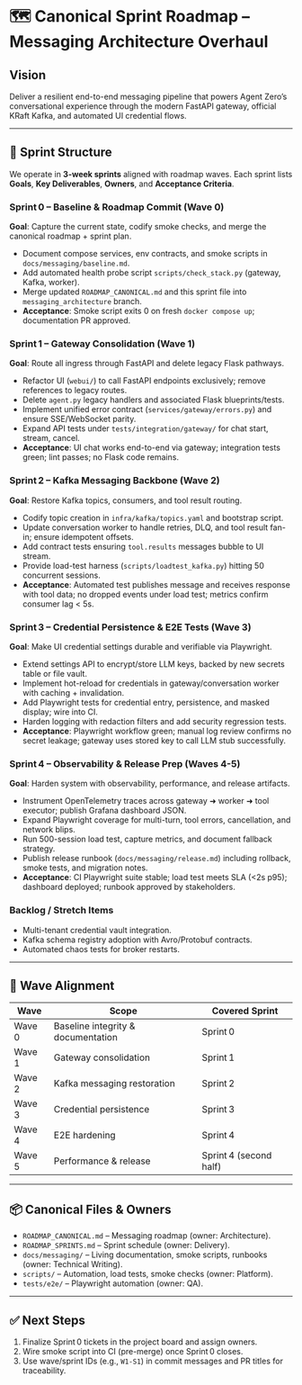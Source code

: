 # 🗺️ Canonical Sprint Roadmap – Messaging Architecture Overhaul

## Vision
Deliver a resilient end-to-end messaging pipeline that powers Agent Zero’s conversational experience through the modern FastAPI gateway, official KRaft Kafka, and automated UI credential flows.

---

## 📆 Sprint Structure
We operate in **3-week sprints** aligned with roadmap waves. Each sprint lists **Goals**, **Key Deliverables**, **Owners**, and **Acceptance Criteria**.

### Sprint 0 – Baseline & Roadmap Commit (Wave 0)
**Goal**: Capture the current state, codify smoke checks, and merge the canonical roadmap + sprint plan.
- Document compose services, env contracts, and smoke scripts in `docs/messaging/baseline.md`.
- Add automated health probe script `scripts/check_stack.py` (gateway, Kafka, worker).
- Merge updated `ROADMAP_CANONICAL.md` and this sprint file into `messaging_architecture` branch.
- **Acceptance**: Smoke script exits 0 on fresh `docker compose up`; documentation PR approved.

### Sprint 1 – Gateway Consolidation (Wave 1)
**Goal**: Route all ingress through FastAPI and delete legacy Flask pathways.
- Refactor UI (`webui/`) to call FastAPI endpoints exclusively; remove references to legacy routes.
- Delete `agent.py` legacy handlers and associated Flask blueprints/tests.
- Implement unified error contract (`services/gateway/errors.py`) and ensure SSE/WebSocket parity.
- Expand API tests under `tests/integration/gateway/` for chat start, stream, cancel.
- **Acceptance**: UI chat works end-to-end via gateway; integration tests green; lint passes; no Flask code remains.

### Sprint 2 – Kafka Messaging Backbone (Wave 2)
**Goal**: Restore Kafka topics, consumers, and tool result routing.
- Codify topic creation in `infra/kafka/topics.yaml` and bootstrap script.
- Update conversation worker to handle retries, DLQ, and tool result fan-in; ensure idempotent offsets.
- Add contract tests ensuring `tool.results` messages bubble to UI stream.
- Provide load-test harness (`scripts/loadtest_kafka.py`) hitting 50 concurrent sessions.
- **Acceptance**: Automated test publishes message and receives response with tool data; no dropped events under load test; metrics confirm consumer lag < 5s.

### Sprint 3 – Credential Persistence & E2E Tests (Wave 3)
**Goal**: Make UI credential settings durable and verifiable via Playwright.
- Extend settings API to encrypt/store LLM keys, backed by new secrets table or file vault.
- Implement hot-reload for credentials in gateway/conversation worker with caching + invalidation.
- Add Playwright tests for credential entry, persistence, and masked display; wire into CI.
- Harden logging with redaction filters and add security regression tests.
- **Acceptance**: Playwright workflow green; manual log review confirms no secret leakage; gateway uses stored key to call LLM stub successfully.

### Sprint 4 – Observability & Release Prep (Waves 4-5)
**Goal**: Harden system with observability, performance, and release artifacts.
- Instrument OpenTelemetry traces across gateway ➜ worker ➜ tool executor; publish Grafana dashboard JSON.
- Expand Playwright coverage for multi-turn, tool errors, cancellation, and network blips.
- Run 500-session load test, capture metrics, and document fallback strategy.
- Publish release runbook (`docs/messaging/release.md`) including rollback, smoke tests, and migration notes.
- **Acceptance**: CI Playwright suite stable; load test meets SLA (<2s p95); dashboard deployed; runbook approved by stakeholders.

### Backlog / Stretch Items
- Multi-tenant credential vault integration.
- Kafka schema registry adoption with Avro/Protobuf contracts.
- Automated chaos tests for broker restarts.

---

## 🌊 Wave Alignment

| Wave | Scope | Covered Sprint |
| --- | --- | --- |
| Wave 0 | Baseline integrity & documentation | Sprint 0 |
| Wave 1 | Gateway consolidation | Sprint 1 |
| Wave 2 | Kafka messaging restoration | Sprint 2 |
| Wave 3 | Credential persistence | Sprint 3 |
| Wave 4 | E2E hardening | Sprint 4 |
| Wave 5 | Performance & release | Sprint 4 (second half) |

---

## 📦 Canonical Files & Owners
- `ROADMAP_CANONICAL.md` – Messaging roadmap (owner: Architecture).
- `ROADMAP_SPRINTS.md` – Sprint schedule (owner: Delivery).
- `docs/messaging/` – Living documentation, smoke scripts, runbooks (owner: Technical Writing).
- `scripts/` – Automation, load tests, smoke checks (owner: Platform).
- `tests/e2e/` – Playwright automation (owner: QA).

---

## ✅ Next Steps
1. Finalize Sprint 0 tickets in the project board and assign owners.
2. Wire smoke script into CI (pre-merge) once Sprint 0 closes.
3. Use wave/sprint IDs (e.g., `W1-S1`) in commit messages and PR titles for traceability.
